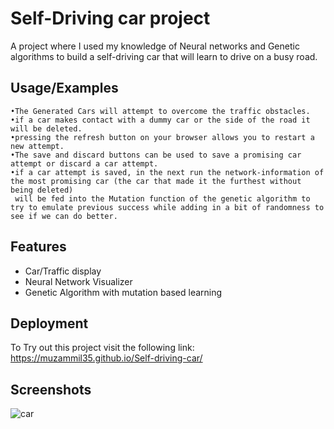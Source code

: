 # Self-Driving car project

A project where I used my knowledge of Neural networks and Genetic algorithms to build a self-driving car that will learn to drive on a busy road.



## Usage/Examples
```
•The Generated Cars will attempt to overcome the traffic obstacles.
•if a car makes contact with a dummy car or the side of the road it will be deleted. 
•pressing the refresh button on your browser allows you to restart a new attempt. 
•The save and discard buttons can be used to save a promising car attempt or discard a car attempt. 
•if a car attempt is saved, in the next run the network-information of the most promising car (the car that made it the furthest without being deleted) 
 will be fed into the Mutation function of the genetic algorithm to try to emulate previous success while adding in a bit of randomness to see if we can do better.  

```


## Features

- Car/Traffic display
- Neural Network Visualizer
- Genetic Algorithm with mutation based learning



## Deployment

To Try out this project visit the following link:
https://muzammil35.github.io/Self-driving-car/
##


## Screenshots


![car](https://github.com/muzammil35/Self-driving-car/assets/145228299/0e745c0d-0958-4f71-9fa2-75e4fda07a41)


